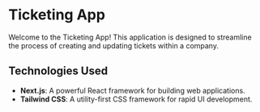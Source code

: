 # **Ticketing App**

Welcome to the Ticketing App! This application is designed to streamline the process of creating and updating tickets within a company.

## **Technologies Used**

- **Next.js**: A powerful React framework for building web applications.
- **Tailwind CSS**: A utility-first CSS framework for rapid UI development.
